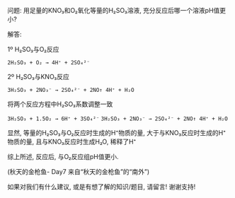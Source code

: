 问题: 用足量的KNO₃和O₂氧化等量的H₂SO₃溶液, 充分反应后哪一个溶液pH值更小?

解答: 

1º H₂SO₃与O₂反应

`2H₂SO₃ + O₂ → 4H⁺ + 2SO₄²⁻`

2º H₂SO₃与KNO₃反应

`3H₂SO₃ + 2NO₃⁻ → 2SO₄²⁻ + 2NO↑ 4H⁺ + H₂O`

将两个反应方程中H₂SO₃系数调整一致

`3H₂SO₃ + 1.5O₂ → 6H⁺ + 3SO₄²⁻`
`3H₂SO₃ + 2NO₃⁻ → 2SO₄²⁻ + 2NO↑ 4H⁺ + H₂O`

显然, 等量的H₂SO₃与O₂反应时生成的H⁺物质的量, 大于与KNO₃反应时生成的H⁺物质的量, 且与KNO₃反应时生成H₂O, 稀释了H⁺

综上所述, 反应后, 与O₂反应组pH值更小.

(秋天的金枪鱼- Day7 来自“秋天的金枪鱼”的“南外”)

如果对我们有什么建议, 或是有想了解的知识/题目, 请留言! 谢谢支持!

